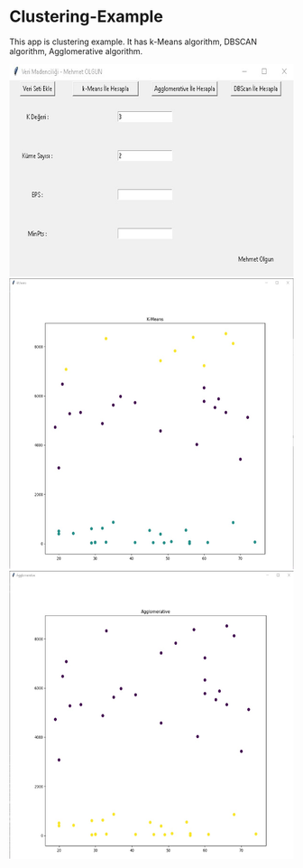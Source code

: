 # Clustering-Example
This app is clustering example.  It has k-Means algorithm, DBSCAN algorithm, Agglomerative algorithm.

<img src="https://github.com/mehmetolg/Clustering-Example/blob/master/Images/mainscreen.jpg" width="647" height="377">
<img src="https://github.com/mehmetolg/Clustering-Example/blob/master/Images/kmeans.jpg" width="601" height="515">
<img src="https://github.com/mehmetolg/Clustering-Example/blob/master/Images/agglomerative.jpg" width="600" height="510">
